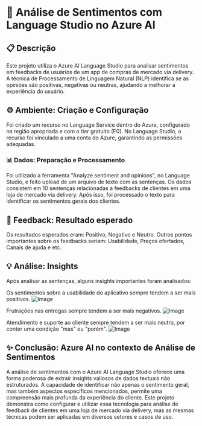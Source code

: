 # 💭 Análise de Sentimentos com Language Studio no Azure AI

## 📋 Descrição

Este projeto utiliza o Azure AI Language Studio para analisar sentimentos em feedbacks de usuários de um app de compras de mercado via delivery. A técnica de Processamento de Linguagem Natural (NLP) identifica se as opiniões são positivas, negativas ou neutras, ajudando a melhorar a experiência do usuário.

## ⚙️ Ambiente: Criação e Configuração

Foi criado um recurso no Language Service dentro do Azure, configurado na região apropriada e com o tier gratuito (F0).
No Language Studio, o recurso foi vinculado a uma conta do Azure, garantindo as permissões adequadas.

### 📊 Dados: Preparação e Processamento

Foi utilizado a ferramenta "Analyze sentiment and opinions", no Language Studio, e feito upload de um arquivo de texto com as sentenças.
Os dados consistem em 10 sentenças relacionadas a feedbacks de clientes em uma loja de mercado via delivery.
Após isso, foi processado o texto para identificar os sentimentos gerais dos clientes.

## 📑 Feedback: Resultado esperado

Os resultados esperados eram: Positivo, Negativo e Neutro.
Outros pontos importantes sobre os feedbacks seriam: Usabilidade, Preços ofertados, Canais de ajuda e etc.

## 💡 Análise: Insights
Após analisar as sentenças, alguns insights importantes foram analisados:

Os sentimentos sobre a usabilidade do aplicativo sempre tendem a ser mais positivos.
![Image](https://github.com/user-attachments/assets/73bdb033-a9f1-4cb0-9408-b7839ddfaa70)

Frutrações nas entregas sempre tendem a ser mais negativos.
![Image](https://github.com/user-attachments/assets/225054de-af50-4348-a63f-35703d99deb6)

Atendimento e suporte ao cliente sempre tendem a ser mais neutro, por conter uma condição "mas" ou "porém".
![Image](https://github.com/user-attachments/assets/01e6eeca-499c-44f0-b8fe-4a8f091619eb)

## ✨ Conclusão: Azure AI no contexto de Análise de Sentimentos

A análise de sentimentos com o Azure AI Language Studio oferece uma forma poderosa de extrair insights valiosos de dados textuais não estruturados. A capacidade de identificar não apenas o sentimento geral, mas também aspectos específicos mencionados, permite uma compreensão mais profunda da experiência do cliente.
Este projeto demonstra como configurar e utilizar essa tecnologia para análise de feedback de clientes em uma loja de mercado via delivery, mas as mesmas técnicas podem ser aplicadas em diversos setores e casos de uso.
